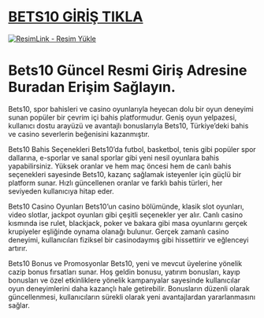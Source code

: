 #  <a href="https://1298betst1o.com/">BETS10 GİRİŞ TIKLA</a>
<meta charset="UTF-8">
    <meta name="viewport" content="width=device-width, initial-scale=1.0">
</head>
<body>

<a href="https://1298betst1o.com/" title="ResimLink - Resim Yükle"><img src="https://r.resimlink.com/lvjXe.png" title="ResimLink - Resim Yükle" alt="ResimLink - Resim Yükle"></a>
</a>

# Bets10 Güncel Resmi Giriş Adresine Buradan Erişim Sağlayın.

Bets10, spor bahisleri ve casino oyunlarıyla heyecan dolu bir oyun deneyimi sunan popüler bir çevrim içi bahis platformudur. Geniş oyun yelpazesi, kullanıcı dostu arayüzü ve avantajlı bonuslarıyla Bets10, Türkiye’deki bahis ve casino severlerin beğenisini kazanmıştır.

Bets10 Bahis Seçenekleri Bets10’da futbol, basketbol, tenis gibi popüler spor dallarına, e-sporlar ve sanal sporlar gibi yeni nesil oyunlara bahis yapabilirsiniz. Yüksek oranlar ve hem maç öncesi hem de canlı bahis seçenekleri sayesinde Bets10, kazanç sağlamak isteyenler için güçlü bir platform sunar. Hızlı güncellenen oranlar ve farklı bahis türleri, her seviyeden kullanıcıya hitap eder.

Bets10 Casino Oyunları Bets10’un casino bölümünde, klasik slot oyunları, video slotlar, jackpot oyunları gibi çeşitli seçenekler yer alır. Canlı casino kısmında ise rulet, blackjack, poker ve bakara gibi masa oyunlarını gerçek krupiyeler eşliğinde oynama olanağı bulunur. Gerçek zamanlı casino deneyimi, kullanıcıları fiziksel bir casinodaymış gibi hissettirir ve eğlenceyi artırır.

Bets10 Bonus ve Promosyonlar Bets10, yeni ve mevcut üyelerine yönelik cazip bonus fırsatları sunar. Hoş geldin bonusu, yatırım bonusları, kayıp bonusları ve özel etkinliklere yönelik kampanyalar sayesinde kullanıcılar oyun deneyimlerini daha kazançlı hale getirebilir. Bonusların düzenli olarak güncellenmesi, kullanıcıların sürekli olarak yeni avantajlardan yararlanmasını sağlar.
